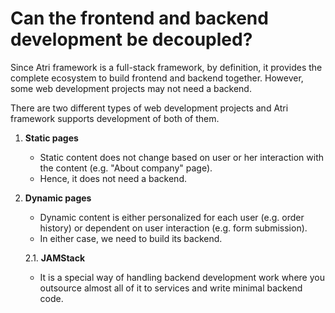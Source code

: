 # Can the frontend and backend development be decoupled?

Since Atri framework is a full-stack framework, by definition, it provides the complete ecosystem to build frontend and backend together. However, some web development projects may not need a backend. 

There are two different types of web development projects and Atri framework supports development of both of them. 

1. **Static pages**
   - Static content does not change based on user or her interaction with the content (e.g. "About company" page). 
   - Hence, it does not need a backend.

2. **Dynamic pages**
   - Dynamic content is either personalized for each user (e.g. order history) or dependent on user interaction (e.g. form submission). 
   - In either case, we need to build its backend.

   2.1. **JAMStack**
   - It is a special way of handling backend development work where you outsource almost all of it to services and write minimal backend code.
